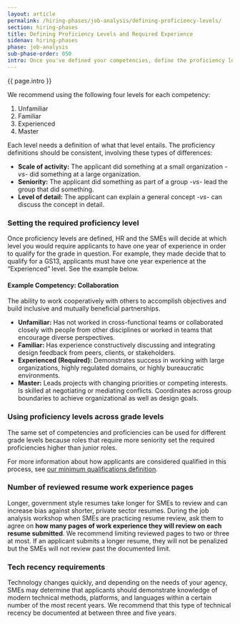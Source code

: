 ```yaml
---
layout: article
permalink: /hiring-phases/job-analysis/defining-proficiency-levels/
section: hiring-phases
title: Defining Proficiency Levels and Required Experience
sidenav: hiring-phases
phase: job-analysis
sub-phase-order: 050
intro: Once you've defined your competencies, define the proficiency levels you'll use to compare an applicant's experience against the competencies. This establishes the required experience for the position.
---
```


<p class="usa-intro">
  {{ page.intro }}
</p>

We recommend using the following four levels for each competency:

1. Unfamiliar
2. Familiar
3. Experienced
4. Master

Each level needs a definition of what that level entails. The proficiency definitions should be consistent, involving these types of differences:

- **Scale of activity:** The applicant did something at a small organization _-vs-_ did something at a large organization.
- **Seniority:** The applicant did something as part of a group _-vs-_ lead the group that did something.
- **Level of detail:** The applicant can explain a general concept _-vs-_ can discuss the concept in detail.

### Setting the required proficiency level

Once proficiency levels are defined, HR and the SMEs will decide at which level you would require applicants to have one year of experience in order to qualify for the grade in question. For example, they made decide that to qualify for a GS13, applicants must have one year experience at the “Experienced” level. See the example below.

#### Example Competency: Collaboration

The ability to work cooperatively with others to accomplish objectives and build inclusive and mutually beneficial partnerships.

* **Unfamiliar:** Has not worked in cross-functional teams or collaborated closely with people from other disciplines or worked in teams that encourage diverse perspectives.
* **Familiar:** Has experience constructively discussing and integrating design feedback from peers, clients, or stakeholders.
* **Experienced (Required):** Demonstrates success in working with large organizations, highly regulated domains, or highly bureaucratic environments.
* **Master:** Leads projects with changing priorities or competing interests. Is skilled at negotiating or mediating conflicts. Coordinates across group boundaries to achieve organizational as well as design goals.

### Using proficiency levels across grade levels

The same set of competencies and proficiencies can be used for different grade levels because roles that require more seniority set the required proficiencies higher than junior roles.

For more information about how applicants are considered qualified in this process, see [our minimum qualifications definition](../../../about/differences/).

<h3 id="resume-review-page-count">Number of reviewed resume work experience pages</h3>
<p>
  Longer, government style resumes take longer for  SMEs to review and can increase bias against shorter, private sector resumes. During the job analysis workshop when SMEs are practicing resume review, ask them to agree on <strong>how many pages of work experience they will review on each resume submitted</strong>. We recommend limiting reviewed pages to two or three at most. If an applicant submits a longer resume, they will not be penalized but the SMEs will not review past the documented limit.
</p>

<h3>Tech recency requirements</h3>
<p>
  Technology changes quickly, and depending on the needs of your agency, SMEs may determine that applicants should demonstrate knowledge of modern technical methods, platforms, and languages within a certain number of the most recent years. We recommend that this type of technical recency be documented at between three and five years.
</p>
